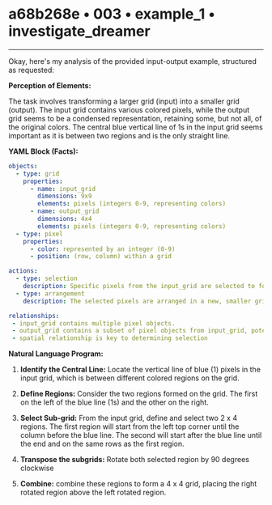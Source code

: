 # a68b268e • 003 • example_1 • investigate_dreamer

---
Okay, here's my analysis of the provided input-output example, structured as requested:

**Perception of Elements:**

The task involves transforming a larger grid (input) into a smaller grid (output). The input grid contains various colored pixels, while the output grid seems to be a condensed representation, retaining some, but not all, of the original colors. The central blue vertical line of 1s in the input grid seems important as it is between two regions and is the only straight line.

**YAML Block (Facts):**



```yaml
objects:
  - type: grid
    properties:
      - name: input_grid
        dimensions: 9x9
        elements: pixels (integers 0-9, representing colors)
      - name: output_grid
        dimensions: 4x4
        elements: pixels (integers 0-9, representing colors)
  - type: pixel
    properties:
      - color: represented by an integer (0-9)
      - position: (row, column) within a grid

actions:
  - type: selection
    description: Specific pixels from the input_grid are selected to form the output_grid.
  - type: arrangement
    description: The selected pixels are arranged in a new, smaller grid.

relationships:
 - input_grid contains multiple pixel objects.
 - output_grid contains a subset of pixel objects from input_grid, potentially with some transformation.
 - spatial relationship is key to determining selection

```



**Natural Language Program:**

1.  **Identify the Central Line:** Locate the vertical line of blue (1) pixels in the input grid, which is between different colored regions on the grid.

2.  **Define Regions:** Consider the two regions formed on the grid. The first on the left of the blue line (1s) and the other on the right.

3. **Select Sub-grid:** From the input grid, define and select two 2 x 4 regions. The first region will start from the left top corner until the column before the blue line. The second will start after the blue line until the end and on the same rows as the first region.

4.  **Transpose the subgrids:** Rotate both selected region by 90 degrees clockwise

5.  **Combine:** combine these regions to form a 4 x 4 grid, placing the right rotated region above the left rotated region.


